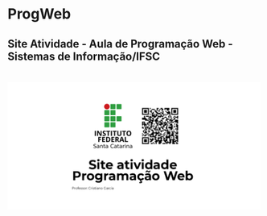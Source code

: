 # ProgWeb
## Site Atividade - Aula de Programação Web - Sistemas de Informação/IFSC

<h1 align="center">
  <img alt="banner" src="./assets/img/ATV-2 ProgWeb.png" />
</h1>
